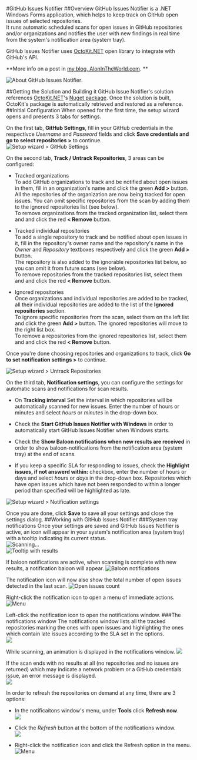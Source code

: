 #GitHub Issues Notifier
##Overview
GitHub Issues Notifier is a .NET Windows Forms application, which helps to keep track on GitHub open issues of selected repositories.  
It runs automatic scheduled scans for open issues in GitHub repositories and/or organizations and notifies the user with new findings in real time from the system's notification area (system tray).    

GitHub Issues Notifier uses [OctoKit.NET](https://github.com/octokit/octokit.net) open library to integrate with GitHub's API.

**More info on a post in [my blog, AlonInTheWorld.com](http://www.alonintheworld.com/2014/06/project-keeping-track-of-your-github.html).   **

![About GitHub Issues Notifier](https://raw.githubusercontent.com/alonrotem/GithubIssuesNotifier/master/Screenshots/AboutDialog.png).

##Getting the Solution and Building it
GitHub Issue Notifier's solution references [OctoKit.NET](https://github.com/octokit/octokit.net)'s [Nuget package](http://www.nuget.org/packages/Octokit/). Once the solution is built, OctoKit's package is automatically retrieved and restored as a reference.
##Initial Configuration
When opened for the first time, the setup wizard opens and presents 3 tabs for settings.

 On the first tab, **GitHub Settings**, fill in your GitHub credentials in the respectivce *Username* and *Password* fields and click **Save credentials and go to select repositories >** to continue.   
![Setup wizard > GitHub Settings](https://raw.githubusercontent.com/alonrotem/GithubIssuesNotifier/master/Screenshots/Settings_GithubSettings.png)
 
On the second tab, **Track / Untrack Repositories**, 3 areas can be configured: 

 - Tracked organizations   
To add GitHub organizations to track and be notified about open issues in them, fill in an organization's name and click the green **Add >** button.  
All the repositories of the organization are now being tracked for open issues. You can omit specific repositories from the scan by adding them to the ignored repositories list (see below).    
To remove organizations from the tracked organization list, select them and and click the red **< Remove** button. 

 - Tracked individual repositories    
To add a single repository to track and be notified about open issues in it, fill in the repository's owner name and the repository's name in the *Owner* and *Repository* textboxes respectively and click the green **Add >** button.  
The repository is also added to the ignorable repositories list below, so you can omit it from future scans (see below).    
To remove repositories from the tracked repositories list, select them and and click the red **< Remove** button. 

 - Ignored repositories    
Once organizations and individual repositories are added to be tracked, all their individual repositories are added to the list of the **Ignored repositories** section.  
To ignore specific repositories from the scan, select them on the left list and click the green **Add >** button. The ignored repositories will move to the right list box.   
To remove a repositories from the ignored repositories list, select them and and click the red **< Remove** button. 

Once you're done choosing repositories and organizations to track, click **Go to set notification settings >** to continue.

![Setup wizard > Untrack Repositories](https://raw.githubusercontent.com/alonrotem/GithubIssuesNotifier/master/Screenshots/Settings_Track_Untrack.png)

On the third tab, **Notification settings**, you can configure the settings for automatic scans and notifications for scan results.

  - On **Tracking interval** Set the interval in which repositories will be automatically scanned for new issues. Enter the number of hours or minutes and select *hours* or *minutes* in the drop-down box.

  - Check the **Start GitHub Issues Notifier with Windows** in order to automatically start GitHub Issues Notifier when Windows starts.

  - Check the **Show Baloon notifications when new results are received** in order to show baloon-notifications from the notification area (system tray) at the end of scans.

  - If you keep a specific SLA for responding to issues, check the **Highlight issues, if not answerd within:** checkbox, enter the number of hours or days and select *hours* or *days* in the drop-down box. Repositories which have open issues which have not been responded to within a longer period than specified will be highlighted as late.
  
![Setup wizard > Notification settings](https://raw.githubusercontent.com/alonrotem/GithubIssuesNotifier/master/Screenshots/Settings_Nofitications.png)

Once you are done, click **Save** to save all your settings and close the settings dialog.
##Working with GitHub Issues Notifier
###System tray notifications
Once your settings are saved and GitHub Issues Notifier is active, an icon will appear in your system's notification area (system tray) with a tooltip indicating its current status.   
![Scanning...](https://raw.githubusercontent.com/alonrotem/GithubIssuesNotifier/master/Screenshots/Systray_Scanning.png)   
![Tooltip with results](https://raw.githubusercontent.com/alonrotem/GithubIssuesNotifier/master/Screenshots/Systray_TooltipFull.png)

If baloon notifications are active, when scanning is complete with new results, a notification baloon will appear.
![Baloon notifications](https://raw.githubusercontent.com/alonrotem/GithubIssuesNotifier/master/Screenshots/Systray_Baloon.png)

The notification icon will now also show the total number of open issues detected in the last scan.
![Open issues count](https://raw.githubusercontent.com/alonrotem/GithubIssuesNotifier/master/Screenshots/Systray_Results.png)

Right-click the notification icon to open a menu of immediate actions.
![Menu](https://raw.githubusercontent.com/alonrotem/GithubIssuesNotifier/master/Screenshots/Systray_Menu.png)

Left-click  the notification icon to open the notifications window.
###The notifications window
The notifications window lists all the tracked repositories marking the ones with open issues and highlighting the ones which contain late issues according to the SLA set in the options.   
![](https://raw.githubusercontent.com/alonrotem/GithubIssuesNotifier/master/Screenshots/NotifierWin_Results.png)

While scanning, an animation is displayed in the notifications window.
![](https://raw.githubusercontent.com/alonrotem/GithubIssuesNotifier/master/Screenshots/NotifierWin_Scanning.png)

If the scan ends with no results at all (no repositories and no issues are returned) which may indicate a network problem or a GitHub credentials issue, an error message is displayed.   
![](https://raw.githubusercontent.com/alonrotem/GithubIssuesNotifier/master/Screenshots/NotifierWin_NoResults.png)

In order to refresh the repositories on demand at any time, there are 3 options:

 - In the notificaitons window's menu, under **Tools** click **Refresh now**.   
 ![](https://raw.githubusercontent.com/alonrotem/GithubIssuesNotifier/master/Screenshots/NotifierWin_Menu.png)

 - Click the *Refresh* button at the bottom of the notifications window.   
 ![](https://raw.githubusercontent.com/alonrotem/GithubIssuesNotifier/master/Screenshots/NotifierWin_RefreshButton.png)

 - Right-click the notification icon and click the Refresh option in the menu.
![Menu](https://raw.githubusercontent.com/alonrotem/GithubIssuesNotifier/master/Screenshots/Systray_Menu.png)
